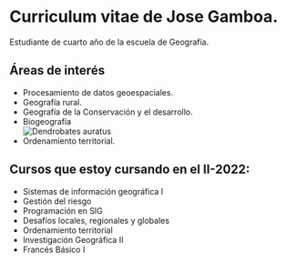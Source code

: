 # Curriculum vitae de Jose Gamboa.  

Estudiante de cuarto año de la escuela de Geografía.  

## Áreas de interés  
- Procesamiento de datos geoespaciales.  
- Geografía rural.
- Geografía de la Conservación y el desarrollo.
- Biogeografía  
![](https://www.pinterest.cl/pin/710231803707325502/.JPEG "Dendrobates auratus")  
- Ordenamiento territorial.

## Cursos que estoy cursando en el II-2022:
* Sistemas de información geográfica I
* Gestión del riesgo
* Programación en SIG
* Desafíos locales, regionales y globales
* Ordenamiento territorial
* Investigación Geográfica II
* Francés Básico I



